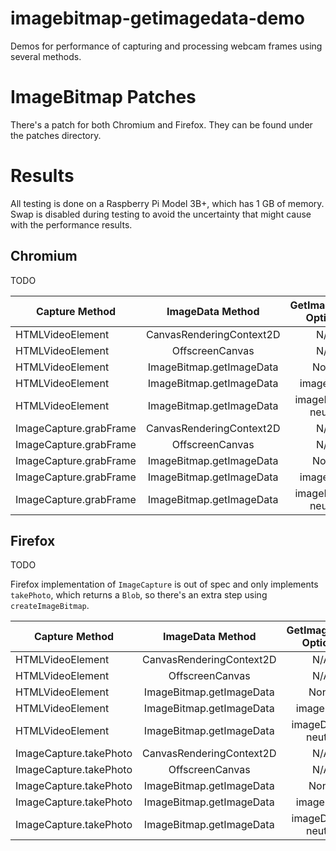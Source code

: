 # imagebitmap-getimagedata-demo

Demos for performance of capturing and processing webcam frames using several methods.

# ImageBitmap Patches

There's a patch for both Chromium and Firefox. They can be found under the patches directory.

# Results

All testing is done on a Raspberry Pi Model 3B+, which has 1 GB of memory. Swap is disabled during testing to
avoid the uncertainty that might cause with the performance results.

## Chromium

TODO

| Capture Method         |     ImageData Method     | GetImageData Options | FPS | Avg CPU | Avg Memory | Notes |
|------------------------|:------------------------:|:--------------------:|:---:|:-------:|:----------:|:-----:|
| HTMLVideoElement       | CanvasRenderingContext2D |          N/A         |     |         |            |       |
| HTMLVideoElement       |      OffscreenCanvas     |          N/A         |     |         |            |       |
| HTMLVideoElement       | ImageBitmap.getImageData |          None        |     |         |            |       |
| HTMLVideoElement       | ImageBitmap.getImageData |       imageData      |     |         |            |       |
| HTMLVideoElement       | ImageBitmap.getImageData |  imageData + neuter  |     |         |            |       |
| ImageCapture.grabFrame | CanvasRenderingContext2D |          N/A         |     |         |            |       |
| ImageCapture.grabFrame |      OffscreenCanvas     |          N/A         |     |         |            |       |
| ImageCapture.grabFrame | ImageBitmap.getImageData |          None        |     |         |            |       |
| ImageCapture.grabFrame | ImageBitmap.getImageData |       imageData      |     |         |            |       |
| ImageCapture.grabFrame | ImageBitmap.getImageData |  imageData + neuter  |     |         |            |       |

## Firefox

TODO

Firefox implementation of `ImageCapture` is out of spec and only implements `takePhoto`, which returns
a `Blob`, so there's an extra step using `createImageBitmap`.

| Capture Method         |     ImageData Method     | GetImageData Options | FPS | Avg CPU | Avg Memory | Notes |
|------------------------|:------------------------:|:--------------------:|:---:|:-------:|:----------:|:-----:|
| HTMLVideoElement       | CanvasRenderingContext2D |          N/A         |     |         |            |       |
| HTMLVideoElement       |      OffscreenCanvas     |          N/A         |     |         |            |       |
| HTMLVideoElement       | ImageBitmap.getImageData |          None        |     |         |            |       |
| HTMLVideoElement       | ImageBitmap.getImageData |       imageData      |     |         |            |       |
| HTMLVideoElement       | ImageBitmap.getImageData |  imageData + neuter  |     |         |            |       |
| ImageCapture.takePhoto | CanvasRenderingContext2D |          N/A         |     |         |            |       |
| ImageCapture.takePhoto |      OffscreenCanvas     |          N/A         |     |         |            |       |
| ImageCapture.takePhoto | ImageBitmap.getImageData |          None        |     |         |            |       |
| ImageCapture.takePhoto | ImageBitmap.getImageData |       imageData      |     |         |            |       |
| ImageCapture.takePhoto | ImageBitmap.getImageData |  imageData + neuter  |     |         |            |       |